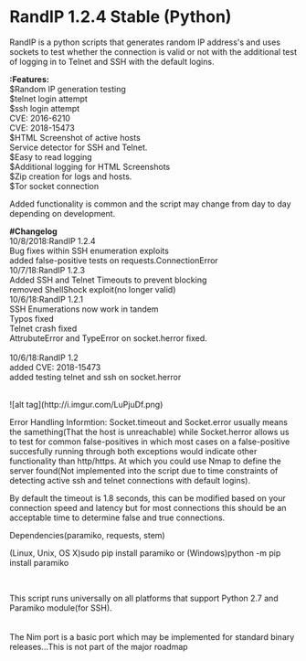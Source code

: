 # RandIP 1.2.4 Stable (Python)
RandIP is a python scripts that generates random IP address's and uses sockets to test whether the connection is valid or not with the additional test of logging in to Telnet and SSH with the default logins.

<b>:Features:</b>
<br>
$Random IP generation testing
<br>
$telnet login attempt
<br>
$ssh login attempt
<br>
  CVE: 2016-6210
<br>
  CVE: 2018-15473
<br>
$HTML Screenshot of active hosts
<br>
Service detector for SSH and Telnet.
<br>
$Easy to read logging
<br>
$Additional logging for HTML Screenshots
<br>
$Zip creation for logs and hosts.
<br>
$Tor socket connection

Added functionality is common and the script may change from day to day depending on development.
<br>

<b>#Changelog</b>
<br>
10/8/2018:RandIP 1.2.4
<br>
Bug fixes within SSH enumeration exploits
<br>
added false-positive tests on requests.ConnectionError
<br>
10/7/18:RandIP 1.2.3
<br>
Added SSH and Telnet Timeouts to prevent blocking
<br>
removed ShellShock exploit(no longer valid)
<br>
10/6/18:RandIP 1.2.1
<br>
SSH Enumerations now work in tandem
<br>
Typos fixed
<br>
Telnet crash fixed
<br>
AttrubuteError and TypeError on socket.herror fixed.
<br>
<br>
10/6/18:RandIP 1.2
<br>
added CVE: 2018-15473
<br>
added testing telnet and ssh on socket.herror
<br>

<br>
![alt tag](http://i.imgur.com/LuPjuDf.png)

<br>

Error Handling Informtion:
Socket.timeout and Socket.error usually means the samething(That the host is unreachable) while Socket.herror allows us to test for common false-positives in which most cases on a false-positive succesfully running through both exceptions would indicate other functionality than http/https. At which you could use Nmap to define the server found(Not implemented into the script due to time constraints of detecting active ssh and telnet connections with default logins).
<br>

By default the timeout is 1.8 seconds, this can be modified based on your connection speed and latency but for most connections this should be an acceptable time to determine false and true connections.
<br>

Dependencies(paramiko, requests, stem)
<br>

(Linux, Unix, OS X)sudo pip install paramiko or (Windows)python -m pip install paramiko
<br>

<br>

This script runs universally on all platforms that support Python 2.7 and Paramiko module(for SSH).
<br>
<br>
<br>
The Nim port is a basic port which may be implemented for standard binary releases...This is not part of the major roadmap
